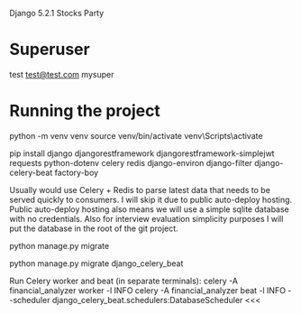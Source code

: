 Django 5.2.1 Stocks Party

# Superuser

test
test@test.com
mysuper

# Running the project

python -m venv venv
source venv/bin/activate                                                                                                                    venv\Scripts\activate

pip install django djangorestframework djangorestframework-simplejwt requests python-dotenv celery redis django-environ django-filter django-celery-beat factory-boy

Usually would use Celery + Redis to parse latest data that needs to be served quickly to consumers. I will skip it due to public auto-deploy hosting.
Public auto-deploy hosting also means we will use a simple sqlite database with no credentials.
Also for interview evaluation simplicity purposes I will put the database in the root of the git project.

python manage.py migrate

>>>
python manage.py migrate django_celery_beat

Run Celery worker and beat (in separate terminals):
celery -A financial_analyzer worker -l INFO
celery -A financial_analyzer beat -l INFO --scheduler django_celery_beat.schedulers:DatabaseScheduler
<<<

